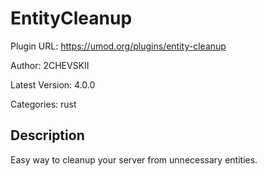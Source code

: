 # EntityCleanup

Plugin URL: https://umod.org/plugins/entity-cleanup

Author: 2CHEVSKII

Latest Version: 4.0.0

Categories: rust

## Description

Easy way to cleanup your server from unnecessary entities.
